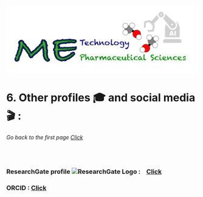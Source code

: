 ![](../images/cv-header.png)


# 6. Other profiles 🎓 and social media 🎬 :


###### Go back to the first page [Click](../README.md)

&nbsp;


### ResearchGate profile <img src="https://upload.wikimedia.org/wikipedia/commons/thumb/5/5e/ResearchGate_icon_SVG.svg/1024px-ResearchGate_icon_SVG.svg.png" alt="ResearchGate Logo" width="32" height="32"> : &nbsp;&nbsp; [Click](https://www.researchgate.net/profile/Thanet-Pitakbut)

### ORCID : [Click](https://orcid.org/0000-0002-1159-3361)
